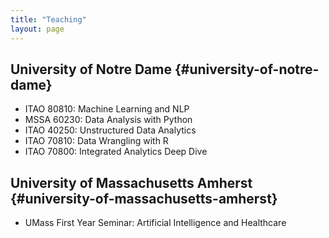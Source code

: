 ```yaml
---
title: "Teaching"
layout: page
---
```


## University of Notre Dame {#university-of-notre-dame}

-   ITAO 80810: Machine Learning and NLP
-   MSSA 60230: Data Analysis with Python
-   ITAO 40250: Unstructured Data Analytics
-   ITAO 70810: Data Wrangling with R
-   ITAO 70800: Integrated Analytics Deep Dive


## University of Massachusetts Amherst {#university-of-massachusetts-amherst}

-   UMass First Year Seminar: Artificial Intelligence and Healthcare
